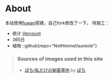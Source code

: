 # About
本站使用[fuwari](https://github.com/saicaca/fuwari)搭建，自己fork修改了一下。
待施工：
- 统计 [Vercount](https://vercount.one/#container01)
- 365日
- 植物
::github{repo="NotHimmel/aureole"}

> ### Sources of images used in this site
> - [ぽち/私だけの秘密基地](https://www.pixiv.net/artworks/63578874) by [ぽち](https://www.pixiv.net/users/2773206)